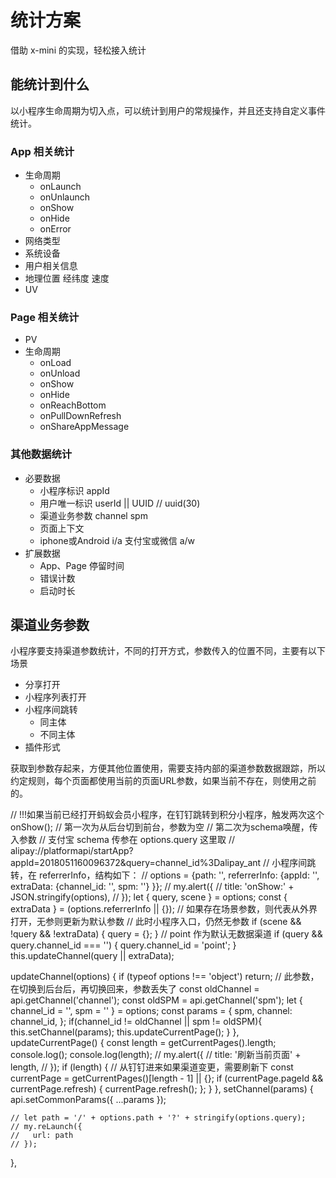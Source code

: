 # 统计方案

借助 x-mini 的实现，轻松接入统计

## 能统计到什么

以小程序生命周期为切入点，可以统计到用户的常规操作，并且还支持自定义事件统计。

### App 相关统计

- 生命周期
  - onLaunch
  - onUnlaunch
  - onShow
  - onHide
  - onError
- 网络类型
- 系统设备
- 用户相关信息
- 地理位置 经纬度 速度
- UV

### Page 相关统计

- PV
- 生命周期
  - onLoad
  - onUnload
  - onShow
  - onHide
  - onReachBottom
  - onPullDownRefresh
  - onShareAppMessage

### 其他数据统计

- 必要数据
  - 小程序标识 appId
  - 用户唯一标识 userId || UUID   // uuid(30)
  - 渠道业务参数 channel spm
  - 页面上下文
  - iphone或Android i/a  支付宝或微信 a/w
- 扩展数据
  - App、Page 停留时间
  - 错误计数
  - 启动时长

## 渠道业务参数

小程序要支持渠道参数统计，不同的打开方式，参数传入的位置不同，主要有以下场景

- 分享打开
- 小程序列表打开
- 小程序间跳转
  - 同主体
  - 不同主体
- 插件形式

获取到参数存起来，方便其他位置使用，需要支持内部的渠道参数数据跟踪，所以约定规则，每个页面都使用当前的页面URL参数，如果当前不存在，则使用之前的。

// !!!如果当前已经打开蚂蚁会员小程序，在钉钉跳转到积分小程序，触发两次这个onShow();
// 第一次为从后台切到前台，参数为空
// 第二次为schema唤醒，传入参数
// 支付宝 schema 传参在 options.query 这里取
// alipay://platformapi/startApp?appId=2018051160096372&query=channel_id%3Dalipay_ant
// 小程序间跳转，在 referrerInfo，结构如下：
// options = {path: '', referrerInfo: {appId: '', extraData: {channel_id: '', spm: ''} }};
// my.alert({
//   title: 'onShow:' + JSON.stringify(options),
// });
let { query, scene } = options;
const { extraData } = (options.referrerInfo || {});
// 如果存在场景参数，则代表从外界打开，无参则更新为默认参数
// 此时小程序入口，仍然无参数
if (scene && !query && !extraData) {
  query = {};
}
// point 作为默认无数据渠道
if (query && query.channel_id === '') {
  query.channel_id = 'point';
}
this.updateChannel(query || extraData);


updateChannel(options) {
    if (typeof options !== 'object') return;
    // 此参数，在切换到后台后，再切换回来，参数丢失了
    const oldChannel = api.getChannel('channel');
    const oldSPM = api.getChannel('spm');
    let { channel_id = '', spm = '' } = options;
    const params = {
      spm,
      channel: channel_id,
    };
    if(channel_id != oldChannel || spm != oldSPM){
      this.setChannel(params);
      this.updateCurrentPage();
    }
  },
  updateCurrentPage() {
    const length = getCurrentPages().length;
    console.log();
    console.log(length);
    // my.alert({
    //   title: '刷新当前页面' + length,
    // });
    if (length) {
      // 从钉钉进来如果渠道变更，需要刷新下
      const currentPage = getCurrentPages()[length - 1] || {};
      if (currentPage.pageId && currentPage.refresh) {
        currentPage.refresh();
      };
    }
  },
  setChannel(params) {
    api.setCommonParams({ ...params });

    // let path = '/' + options.path + '?' + stringify(options.query);
    // my.reLaunch({
    //   url: path
    // });
  },
